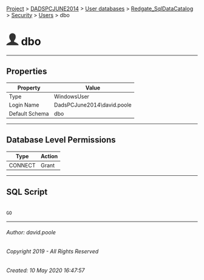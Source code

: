 #### 

[Project](../../../../../readme.md) > [DADSPCJUNE2014](../../../../readme.md) > [User databases](../../../readme.md) > [Redgate_SqlDataCatalog](../../readme.md) > [Security](../readme.md) > [Users](Users.md) > dbo

# ![Users](../../../../../Images/User32.png) dbo

---

## <a name="#properties"></a>Properties

| Property | Value |
|---|---|
| Type | WindowsUser |
| Login Name | DadsPCJune2014\\david.poole |
| Default Schema | dbo |


---

## <a name="#databaselevelpermissions"></a>Database Level Permissions

| Type | Action |
|---|---|
| CONNECT | Grant |


---

## <a name="#sqlscript"></a>SQL Script

```sql

GO

```


---

###### Author:  david.poole

###### Copyright 2019 - All Rights Reserved

###### Created: 10 May 2020 16:47:57

